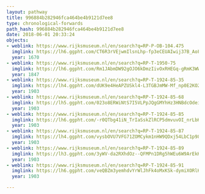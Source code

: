 ```yaml
---
layout: pathway
title: 996884b282946fca464be4b9121d7ee8
type: chronological-forwards
path_hash: 996884b282946fca464be4b9121d7ee8
date: 2018-06-01 20:33:24
objects:
- weblink: https://www.rijksmuseum.nl/en/search?q=RP-P-OB-104.475
  imglink: https://lh6.ggpht.com/CT6R3rVEjwmIlsnLhp-fp3eCEUAIwij37B_AoFBZLaP8xsS78Fzq0bAc4SaUi0W1Oc2shxUuIfsEd8nX4PsVffy1rPA=s200
  year: 1670
- weblink: https://www.rijksmuseum.nl/en/search?q=RP-T-1950-75
  imglink: https://lh6.ggpht.com/Rm1JAbmDW92gOJO6kDmzIivOxRHEGq-gRmK3WW3_1vmE0-optXrVZGWFCEXy_H67V7Ki1erN75Fc6ZgPYvOEch0x_w=s200
  year: 1847
- weblink: https://www.rijksmuseum.nl/en/search?q=RP-T-1924-85-35
  imglink: https://lh4.ggpht.com/dUK9e4HeAPZUSkl4-L3TGBJmMW-Mf_np0E2KO2c8yjF4xQPhqxgPmnjI9A9dhb_SZlBAommXm495nWFMb23R83JwrZvd=s200
  year: 1903
- weblink: https://www.rijksmuseum.nl/en/search?q=RP-T-1924-85-68
  imglink: https://lh5.ggpht.com/023o8ERWiNtS7I5VLPpJQgGMYhHz3HNBdcOdeiBLASJHb1R-kKCO6EZ2UMQTRY3mbi1FmCSmhKtVv_1MxRKIj0fMv6Hs=s200
  year: 1903
- weblink: https://www.rijksmuseum.nl/en/search?q=RP-T-1924-85-85
  imglink: https://lh6.ggpht.com/-r0QTbg41iN_TrIaSskZlRCP5dmvuvOI_nrLbKOiOoLVZqrnGvMUY70exn2uCLR8sasaNdR5MVWmlC257yDljwNoSQA=s200
  year: 1903
- weblink: https://www.rijksmuseum.nl/en/search?q=RP-T-1924-85-87
  imglink: https://lh4.ggpht.com/vysbOVU7VFG71ZOMCykm1nHW9QDxj54LbC1p98_XTpoKbe4DO5d0kZgQ0GmjZ8vvCUBA4q4BhZ882Z4WNZAUtublvw=s200
  year: 1903
- weblink: https://www.rijksmuseum.nl/en/search?q=RP-T-1924-85-89
  imglink: https://lh3.ggpht.com/3yWV-da2RXhdOz--QFMPn1DRg5hWEu6W9ArEkKfxd9PB07KdAdmz_yyYDCd_KuxpVt_1sDKlrztLaPuh0oVXvvNJWZWM=s200
  year: 1903
- weblink: https://www.rijksmuseum.nl/en/search?q=RP-T-1924-85-91
  imglink: https://lh6.ggpht.com/veQBZm3yemhdvYrWlJhFk4oMxKSk-dymiXORlKkxaO8_p5_zs-xn0gyY5TeovUItxvgI34jLJjrrY2haeMK8BblKXA4=s200
  year: 1903

---
```

